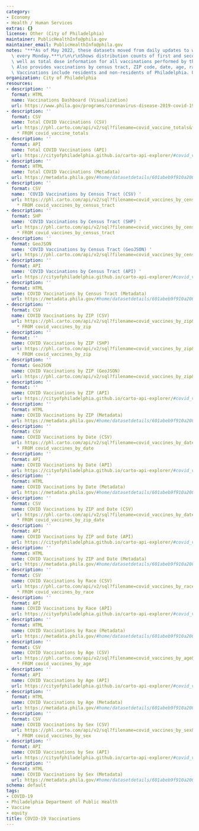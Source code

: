```yaml
---
category:
- Economy
- Health / Human Services
extras: {}
license: Other (City of Philadelphia)
maintainer: PublicHealthInfo@phila.gov
maintainer_email: PublicHealthInfo@phila.gov
notes: "***As of May 2022, these datasets moved from daily updates to weekly updates\
  \ every Monday.***\r\n\r\nShows distribution counts of first and second dose, as\
  \ well as total dose information for all vaccinations performed by the health department.\
  \ Also provides vaccinations by census tract, ZIP code, date, age, race, and sex.\
  \ Vaccinations include residents and non-residents of Philadelphia. Updates daily."
organization: City of Philadelphia
resources:
- description: ''
  format: HTML
  name: Vaccinations Dashboard (Visualization)
  url: https://www.phila.gov/programs/coronavirus-disease-2019-covid-19/vaccines/data/
- description: ''
  format: CSV
  name: Total COVID Vaccinations (CSV)
  url: https://phl.carto.com/api/v2/sql?filename=covid_vaccine_totals&format=csv&skipfields=cartodb_id,the_geom,the_geom_webmercator&q=SELECT
    * FROM covid_vaccine_totals
- description: ''
  format: API
  name: Total COVID Vaccinations (API)
  url: https://cityofphiladelphia.github.io/carto-api-explorer/#covid_vaccine_totals
- description: ''
  format: HTML
  name: Total COVID Vaccinations (Metadata)
  url: https://metadata.phila.gov/#home/datasetdetails/601abeb9f910a2001ce794e2/representationdetails/601abebaf910a2001ce794e6/
- description: ''
  format: CSV
  name: 'COVID Vaccinations by Census Tract (CSV) '
  url: https://phl.carto.com/api/v2/sql?filename=covid_vaccines_by_census_tract&format=csv&skipfields=cartodb_id,the_geom,the_geom_webmercator&q=SELECT
    * FROM covid_vaccines_by_census_tract
- description: ''
  format: SHP
  name: 'COVID Vaccinations by Census Tract (SHP) '
  url: https://phl.carto.com/api/v2/sql?filename=covid_vaccines_by_census_tract&format=shp&skipfields=cartodb_id&q=SELECT
    * FROM covid_vaccines_by_census_tract
- description: ''
  format: GeoJSON
  name: 'COVID Vaccinations by Census Tract (GeoJSON) '
  url: https://phl.carto.com/api/v2/sql?filename=covid_vaccines_by_census_tract&format=geojson&skipfields=cartodb_id&q=SELECT+*+FROM+covid_vaccines_by_census_tract
- description: ''
  format: API
  name: 'COVID Vaccinations by Census Tract (API) '
  url: https://cityofphiladelphia.github.io/carto-api-explorer/#covid_vaccines_by_census_tract
- description: ''
  format: HTML
  name: COVID Vaccinations by Census Tract (Metadata)
  url: https://metadata.phila.gov/#home/datasetdetails/601abeb9f910a2001ce794e2/representationdetails/60b93022a59bf60021d2a63a/
- description: ''
  format: CSV
  name: COVID Vaccinations by ZIP (CSV)
  url: https://phl.carto.com/api/v2/sql?filename=covid_vaccines_by_zip&format=csv&skipfields=cartodb_id,the_geom,the_geom_webmercator&q=SELECT
    * FROM covid_vaccines_by_zip
- description: ''
  format: ''
  name: COVID Vaccinations by ZIP (SHP)
  url: https://phl.carto.com/api/v2/sql?filename=covid_vaccines_by_zip&format=shp&skipfields=cartodb_id&q=SELECT
    * FROM covid_vaccines_by_zip
- description: ''
  format: GeoJSON
  name: COVID Vaccinations by ZIP (GeoJSON)
  url: https://phl.carto.com/api/v2/sql?filename=covid_vaccines_by_zip&format=geojson&skipfields=cartodb_id&q=SELECT+*+FROM+covid_vaccines_by_zip
- description: ''
  format: ''
  name: COVID Vaccinations by ZIP (API)
  url: https://cityofphiladelphia.github.io/carto-api-explorer/#covid_vaccines_by_zip
- description: ''
  format: HTML
  name: COVID Vaccinations by ZIP (Metadata)
  url: https://metadata.phila.gov/#home/datasetdetails/601abeb9f910a2001ce794e2/representationdetails/604bc9df25f75f001bf4c03d/
- description: ''
  format: CSV
  name: COVID Vaccinations by Date (CSV)
  url: https://phl.carto.com/api/v2/sql?filename=covid_vaccines_by_date&format=csv&skipfields=cartodb_id,the_geom,the_geom_webmercator&q=SELECT
    * FROM covid_vaccines_by_date
- description: ''
  format: API
  name: COVID Vaccinations by Date (API)
  url: https://cityofphiladelphia.github.io/carto-api-explorer/#covid_vaccines_by_date
- description: ''
  format: HTML
  name: COVID Vaccinations by Date (Metadata)
  url: https://metadata.phila.gov/#home/datasetdetails/601abeb9f910a2001ce794e2/representationdetails/620e6ec35a07ee001ede79b2/
- description: ''
  format: CSV
  name: COVID Vaccinations by ZIP and Date (CSV)
  url: https://phl.carto.com/api/v2/sql?filename=covid_vaccines_by_date&format=csv&skipfields=cartodb_id,the_geom,the_geom_webmercator&q=SELECT
    * FROM covid_vaccines_by_zip_date
- description: ''
  format: API
  name: COVID Vaccinations by ZIP and Date (API)
  url: https://cityofphiladelphia.github.io/carto-api-explorer/#covid_vaccines_by_zip_date
- description: ''
  format: HTML
  name: COVID Vaccinations by ZIP and Date (Metadata)
  url: https://metadata.phila.gov/#home/datasetdetails/601abeb9f910a2001ce794e2/representationdetails/620e6bfdcfada4001e5cce43/
- description: ''
  format: CSV
  name: COVID Vaccinations by Race (CSV)
  url: https://phl.carto.com/api/v2/sql?filename=covid_vaccines_by_race&format=csv&skipfields=cartodb_id,the_geom,the_geom_webmercator&q=SELECT
    * FROM covid_vaccines_by_race
- description: ''
  format: API
  name: COVID Vaccinations by Race (API)
  url: https://cityofphiladelphia.github.io/carto-api-explorer/#covid_vaccines_by_race
- description: ''
  format: HTML
  name: COVID Vaccinations by Race (Metadata)
  url: https://metadata.phila.gov/#home/datasetdetails/601abeb9f910a2001ce794e2/representationdetails/604bcba25b321d001b5a6a6b/
- description: ''
  format: CSV
  name: COVID Vaccinations by Age (CSV)
  url: https://phl.carto.com/api/v2/sql?filename=covid_vaccines_by_age&format=csv&skipfields=cartodb_id,the_geom,the_geom_webmercator&q=SELECT
    * FROM covid_vaccines_by_age
- description: ''
  format: API
  name: COVID Vaccinations by Age (API)
  url: https://cityofphiladelphia.github.io/carto-api-explorer/#covid_vaccines_by_age
- description: ''
  format: HTML
  name: COVID Vaccinations by Age (Metadata)
  url: https://metadata.phila.gov/#home/datasetdetails/601abeb9f910a2001ce794e2/representationdetails/604bca9194d0cd001e9b8676/
- description: ''
  format: CSV
  name: COVID Vaccinations by Sex (CSV)
  url: https://phl.carto.com/api/v2/sql?filename=covid_vaccines_by_sex&format=csv&skipfields=cartodb_id,the_geom,the_geom_webmercator&q=SELECT
    * FROM covid_vaccines_by_sex
- description: ''
  format: API
  name: COVID Vaccinations by Sex (API)
  url: https://cityofphiladelphia.github.io/carto-api-explorer/#covid_vaccines_by_sex
- description: ''
  format: HTML
  name: COVID Vaccinations by Sex (Metadata)
  url: https://metadata.phila.gov/#home/datasetdetails/601abeb9f910a2001ce794e2/representationdetails/604fb6ffc2a893001c2ca8c9/
schema: default
tags:
- COVID-19
- Philadelphia Department of Public Health
- Vaccine
- equity
title: COVID-19 Vaccinations
---
```

